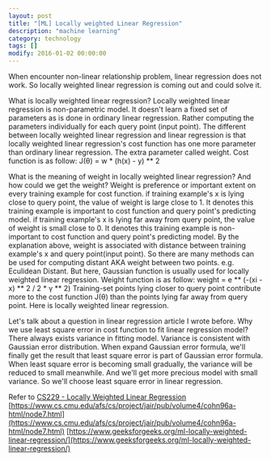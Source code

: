 ```yaml
---
layout: post
title: "[ML] Locally weighted Linear Regression"
description: "machine learning"
category: technology
tags: []
modify: 2016-01-02 00:00:00
---
```

   When encounter non-linear relationship problem, linear regression does not work. So locally 
 weighted linear regression is coming out and could solve it.
 
   What is locally weighted linear regression?
   Locally weighted linear regression is non-parametric model. It doesn't learn a fixed set of 
 parameters as is done in ordinary linear regression. Rather computing the parameters 
 individually for each query point (input point).
   The different between locally weighted linear regression and linear regression is that locally weighted 
linear regression's cost function has one more parameter than ordinary linear regression. The 
extra parameter called weight. Cost function is as follow:
   J(θ) = w * (h(x) - y) ** 2
   
   What is the meaning of weight in locally weighted linear regression? And how could we get the 
weight?
   Weight is preference or important extent on every training example for cost function. if 
training example's x is lying close to query point, the value of weight is large close to 1. It 
denotes this training example is important to cost function and query point's predicting model.
if training example's x is lying far away from query point, the value of weight is small close to 0.
It denotes this training example is non-important to cost function and query point's predicting 
model. 
   By the explanation above, weight is associated with distance between training example's x and 
query point(input point). So there are many methods can be used for computing distant AKA weight between two 
points. e.g. Eculidean Distant. But here, Gaussian function is usually used for locally weighted 
linear regression. Weight function is as follow:
   weight = e ** (-(xi - x) ** 2 / 2 * γ ** 2)
   Training-set points lying closer to query point contribute more to the cost function J(θ) than
 the points lying far away from query point.
   Here is locally weighted linear regression.
   
   Let's talk about a question in linear regression article I wrote before. Why we use least square 
error in cost function to fit linear regression model? 
   There always exists variance in fitting model. Variance is consistent with Gaussian error 
 distribution. When expand Gaussian error formula, we'll finally get the result that least square
 error is part of Gaussian error formula. When least square error is becoming small gradually, 
 the variance will be reduced to small meanwhile. And we'll get more precious model with small 
 variance. So we'll choose least square error in linear regression. 
     
 
 Refer to [CS229 - Locally Weighted Linear Regression](https://www.youtube.com/watch?v=het9HFqo1TQ&t=1245s)
 [https://www.cs.cmu.edu/afs/cs/project/jair/pub/volume4/cohn96a-html/node7.html](https://www.cs.cmu.edu/afs/cs/project/jair/pub/volume4/cohn96a-html/node7.html)
 [https://www.geeksforgeeks.org/ml-locally-weighted-linear-regression/](https://www.geeksforgeeks.org/ml-locally-weighted-linear-regression/)
   
   
       
